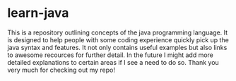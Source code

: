 # learn-java
This is a repository outlining concepts of the java programming language. It is designed to help people with some coding experience quickly pick up the java syntax and features. It not only contains useful examples but also links to awesome recources for further detail. In the future I might add more detailed explanations to certain areas if I see a need to do so. Thank you very much for checking out my repo!
